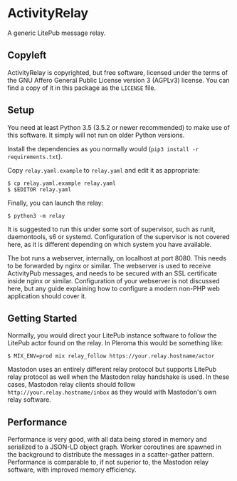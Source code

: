 # ActivityRelay

A generic LitePub message relay.


## Copyleft

ActivityRelay is copyrighted, but free software, licensed under the terms of the GNU
Affero General Public License version 3 (AGPLv3) license.  You can find a copy of it
in this package as the `LICENSE` file.


## Setup

You need at least Python 3.5 (3.5.2 or newer recommended) to make use of this software.
It simply will not run on older Python versions.

Install the dependencies as you normally would (`pip3 install -r requirements.txt`).

Copy `relay.yaml.example` to `relay.yaml` and edit it as appropriate:

    $ cp relay.yaml.example relay.yaml
    $ $EDITOR relay.yaml

Finally, you can launch the relay:

    $ python3 -m relay

It is suggested to run this under some sort of supervisor, such as runit, daemontools,
s6 or systemd.  Configuration of the supervisor is not covered here, as it is different
depending on which system you have available.

The bot runs a webserver, internally, on localhost at port 8080.  This needs to be
forwarded by nginx or similar.  The webserver is used to receive ActivityPub messages,
and needs to be secured with an SSL certificate inside nginx or similar.  Configuration
of your webserver is not discussed here, but any guide explaining how to configure a
modern non-PHP web application should cover it.


## Getting Started

Normally, you would direct your LitePub instance software to follow the LitePub actor
found on the relay.  In Pleroma this would be something like:

    $ MIX_ENV=prod mix relay_follow https://your.relay.hostname/actor

Mastodon uses an entirely different relay protocol but supports LitePub relay protocol
as well when the Mastodon relay handshake is used.  In these cases, Mastodon relay
clients should follow `http://your.relay.hostname/inbox` as they would with Mastodon's
own relay software.


## Performance

Performance is very good, with all data being stored in memory and serialized to a
JSON-LD object graph.  Worker coroutines are spawned in the background to distribute
the messages in a scatter-gather pattern.  Performance is comparable to, if not
superior to, the Mastodon relay software, with improved memory efficiency.
